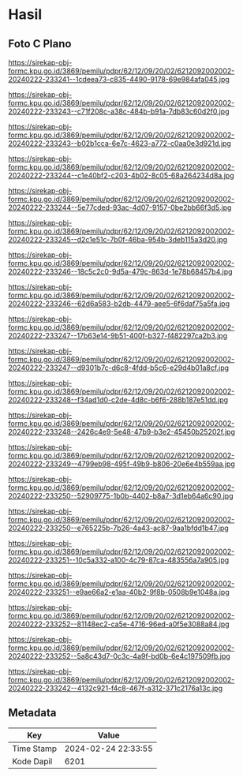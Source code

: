 # Hasil

## Foto C Plano

https://sirekap-obj-formc.kpu.go.id/3869/pemilu/pdpr/62/12/09/20/02/6212092002002-20240222-233241--1cdeea73-c835-4490-9178-69e984afa045.jpg

https://sirekap-obj-formc.kpu.go.id/3869/pemilu/pdpr/62/12/09/20/02/6212092002002-20240222-233243--c71f208c-a38c-484b-b91a-7db83c60d2f0.jpg

https://sirekap-obj-formc.kpu.go.id/3869/pemilu/pdpr/62/12/09/20/02/6212092002002-20240222-233243--b02b1cca-6e7c-4623-a772-c0aa0e3d921d.jpg

https://sirekap-obj-formc.kpu.go.id/3869/pemilu/pdpr/62/12/09/20/02/6212092002002-20240222-233244--c1e40bf2-c203-4b02-8c05-68a264234d8a.jpg

https://sirekap-obj-formc.kpu.go.id/3869/pemilu/pdpr/62/12/09/20/02/6212092002002-20240222-233244--5e77cded-93ac-4d07-9157-0be2bb66f3d5.jpg

https://sirekap-obj-formc.kpu.go.id/3869/pemilu/pdpr/62/12/09/20/02/6212092002002-20240222-233245--d2c1e51c-7b0f-46ba-954b-3deb115a3d20.jpg

https://sirekap-obj-formc.kpu.go.id/3869/pemilu/pdpr/62/12/09/20/02/6212092002002-20240222-233246--18c5c2c0-9d5a-479c-863d-1e78b68457b4.jpg

https://sirekap-obj-formc.kpu.go.id/3869/pemilu/pdpr/62/12/09/20/02/6212092002002-20240222-233246--62d6a583-b2db-4479-aee5-6f6daf75a5fa.jpg

https://sirekap-obj-formc.kpu.go.id/3869/pemilu/pdpr/62/12/09/20/02/6212092002002-20240222-233247--17b63e14-9b51-400f-b327-f482297ca2b3.jpg

https://sirekap-obj-formc.kpu.go.id/3869/pemilu/pdpr/62/12/09/20/02/6212092002002-20240222-233247--d9301b7c-d6c8-4fdd-b5c6-e29d4b01a8cf.jpg

https://sirekap-obj-formc.kpu.go.id/3869/pemilu/pdpr/62/12/09/20/02/6212092002002-20240222-233248--f34ad1d0-c2de-4d8c-b6f6-288b187e51dd.jpg

https://sirekap-obj-formc.kpu.go.id/3869/pemilu/pdpr/62/12/09/20/02/6212092002002-20240222-233248--2426c4e9-5e48-47b9-b3e2-45450b25202f.jpg

https://sirekap-obj-formc.kpu.go.id/3869/pemilu/pdpr/62/12/09/20/02/6212092002002-20240222-233249--4799eb98-495f-49b9-b806-20e6e4b559aa.jpg

https://sirekap-obj-formc.kpu.go.id/3869/pemilu/pdpr/62/12/09/20/02/6212092002002-20240222-233250--52909775-1b0b-4402-b8a7-3d1eb64a6c90.jpg

https://sirekap-obj-formc.kpu.go.id/3869/pemilu/pdpr/62/12/09/20/02/6212092002002-20240222-233250--e765225b-7b26-4a43-ac87-9aa1bfdd1b47.jpg

https://sirekap-obj-formc.kpu.go.id/3869/pemilu/pdpr/62/12/09/20/02/6212092002002-20240222-233251--10c5a332-a100-4c79-87ca-483556a7a905.jpg

https://sirekap-obj-formc.kpu.go.id/3869/pemilu/pdpr/62/12/09/20/02/6212092002002-20240222-233251--e9ae66a2-e1aa-40b2-9f8b-0508b9e1048a.jpg

https://sirekap-obj-formc.kpu.go.id/3869/pemilu/pdpr/62/12/09/20/02/6212092002002-20240222-233252--81148ec2-ca5e-4716-96ed-a0f5e3088a84.jpg

https://sirekap-obj-formc.kpu.go.id/3869/pemilu/pdpr/62/12/09/20/02/6212092002002-20240222-233252--5a8c43d7-0c3c-4a9f-bd0b-6e4c197509fb.jpg

https://sirekap-obj-formc.kpu.go.id/3869/pemilu/pdpr/62/12/09/20/02/6212092002002-20240222-233242--4132c921-f4c8-467f-a312-371c2176a13c.jpg


## Metadata

| Key        | Value               |
| ---------- | ------------------- |
| Time Stamp | 2024-02-24 22:33:55 |
| Kode Dapil | 6201                |



